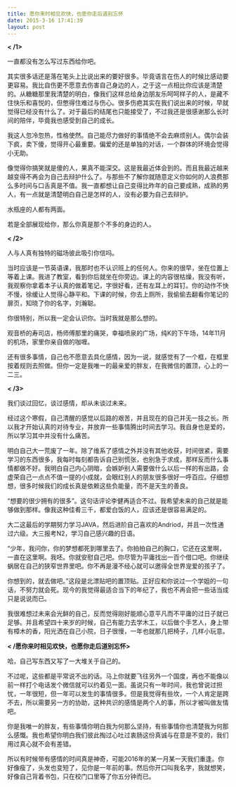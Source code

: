 ```yaml
---
title: 愿你来时相见欢快，也愿你走后道别忘怀
date: 2015-3-16 17:41:39
layout: post
---
```



**< /1>**


一直都没有怎么写过东西给你吧。

其实很多话还是落在笔头上比说出来的要好很多。毕竟语言在伤人的时候比感动要更容易。我比自伤更不愿意去伤害自己身边的人，之于这一点相比你应该是清楚的。从糖糖那里我清楚的明白，像我们这样总给身边朋友乐呵呵样子的人，是藏不住快乐和喜悦的，但憋得住难过与伤心。很多伤疤其实在我们说出来的时候，早就觉得已经没有什么了。对于最后的结尾也只能接受了，不过我还是很感谢那么长时间的陪伴，毕竟我也感受到自己的成长。

我这人忽冷忽热，性格使然。自己能尽力做好的事情绝不会去麻烦别人。偶尔会装下疯，卖下傻，觉得开心最重要。偏爱的还是单独的对话，一个群体的环境会觉得小无助。

像觉得你搞笑就是傻的人，果真不能深交。这是我最近体会到的。而且我最近越来越变得不再会为自己去辩护什么了。与那些不了解你就随意定义你如何的人浪费那么多时间与口舌真是不值。我一直都想让自己变得比昨年的自己要成熟，成熟的男人，有一点就是清楚明白自己是怎样的人，没有必要为自己去辩护。

水瓶座的人都有两面。

若是全部展现给你，那么你真是那个不多的身边的人。

<!-- more -->

**< /2>**

人与人真有独特的磁场彼此吸引你信吗。

当时应该是一节英语课，我那时也不认识班上的任何人。你来的很早，坐在位置上等着上课。我进了教室，看到你后就坐在你旁边。课上的内容很枯燥，我没有听，我观察你拿着本子认真的做着笔记，字很好看，还有左耳上的耳钉。你的动作不快不慢，徐缓让人觉得心静平和。下课的时候，你去上厕所，我偷偷去翻看你笔记的扉页，知晓了你的名字，刘瀚聪。

你很特别，所以我一定会认识你。当时我就是那么想的。

观音桥的寿司店，杨师傅那里的痛哭，幸福喷泉的广场，纯K的下午场，14年11月的机场，家里你亲自做的咖喱。

还有很多事情，自己也不愿意去具化感情，因为一说，就感觉有了一个框，在框里按着规则去照做。但你一定是我唯一的最亲爱的胖友，在我微信的置顶，心上的一二三。

**< /3>**

我们谈过回忆，谈过感情，却从未谈过未来。

经过这个寒假，自己清醒的感觉以后路的艰苦，并且现在的自己并无一技之长。所以我才开始认真的对待专业，并放弃一些事情腾出时间去学习。我自身也是爱的，所以学习其中并没有什么痛苦。

明白自己大一荒废了一年。除了维系了感情之外并没有其他收获，时间很紧，需要学习的东西很多，我每时每刻都告诉自己别慌张，也别急于求成，那样反而什么事情都做不好。我明白自己内心阴暗，会嫉妒别人需要做什么以后一样的有出路，会虚荣自己一点点不值一提的小成就，会眼红别人的朋友很多很好一呼百应。仔细想想，很多时候我们的成长真是依赖这些负能量，而不是天生的善良。

“想要的很少拥有的很多”。这句话评论李健再适合不过。我希望未来的自己就是能够做到那样。像我这种佳肴三千，都爱白饭的人，应该还是很容易满足的。

大二这最后的学期努力学习JAVA，然后进阶自己喜欢的Andriod，并且一次性通过六级。大三报考N2，学习自己感兴趣的日语。

“少年，我问你，你的梦想都死到哪里去了。你拍拍自己的胸口，它还在这里啊，一直在这里啊。我呸。你就安慰自己吧。你尽管为平庸找出一百个借口吧。你继续蜗居在自己的狭窄世界里吧。你不再是漫不经心就可以邀得全世界宠爱的孩子了。

你想到的，就去做吧。”这段是北漂贴吧的置顶贴。正好应和你说过一个学姐的一句话，不努力就会死。现今的我觉得最适合当下的年纪了，我也不再会把一些话当成只是说说而已。

我很难想过未来会光鲜的自己，反而觉得刚好能顺心意平凡而不平庸的过日子就已足够。并且希望四十来岁的时候，自己有能力去学木工，以后做个手艺人，身上带有樟木的香，阳光洒在自己小院，日子很慢，一年也就那几把椅子，几样小玩意。

**< /愿你来时相见欢快，也愿你走后道别忘怀>**

哈，自己写东西又写了一大堆关于自己的。

不过呢，这些都是平常说不出的话。马上你就要飞往另外一个国度，再也不能像以前一样打个电话发个微信就可以约着见一面。虽说只有一年时间，我也曾说过担忧，一年很短，但一年可以发生的事情很多。但是我觉得有些坎，一个人肯定是跨不去，所以需要另一方的协助，这种共识的感情是两个人的事，所以才被叫做友情吧。

你是我唯一的胖友，有些事情你明白我为何那么坚持，有些事情你也清楚我为何那么感慨。我也希望你明白我们彼此掏过心吐过衷肠这份真诚与在意是不变的，我们用过真心就不会有差错。

所以有时候带有感情的时间真是神奇，可能2016年的某一月某一天我们重逢。你好像瘦了，头发也变短了，见你是一年前的事。然后你开口叫我名字，我就想笑，好像自己背着书包，只在校门口里等了你五分钟而已。

